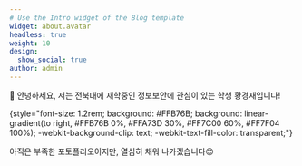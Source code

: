 ```yaml
---
# Use the Intro widget of the Blog template
widget: about.avatar
headless: true
weight: 10
design:
  show_social: true
author: admin
---
```


👋 안녕하세요, 저는 전북대에 재학중인 정보보안에 관심이 있는 학생 황경재입니다!

{style="font-size: 1.2rem; background: #FFB76B; background: linear-gradient(to right, #FFB76B 0%, #FFA73D 30%, #FF7C00 60%, #FF7F04 100%); -webkit-background-clip: text; -webkit-text-fill-color: transparent;"}

아직은 부족한 포토폴리오이지만, 열심히 채워 나가겠습니다😍
